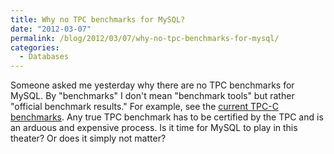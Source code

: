 ```yaml
---
title: Why no TPC benchmarks for MySQL?
date: "2012-03-07"
permalink: /blog/2012/03/07/why-no-tpc-benchmarks-for-mysql/
categories:
  - Databases
---
```

Someone asked me yesterday why there are no TPC benchmarks for MySQL. By "benchmarks" I don't mean "benchmark tools" but rather "official benchmark results." For example, see the [current TPC-C benchmarks][1]. Any true TPC benchmark has to be certified by the TPC and is an arduous and expensive process. Is it time for MySQL to play in this theater? Or does it simply not matter?

 [1]: http://www.tpc.org/tpcc/results/tpcc_results.asp
